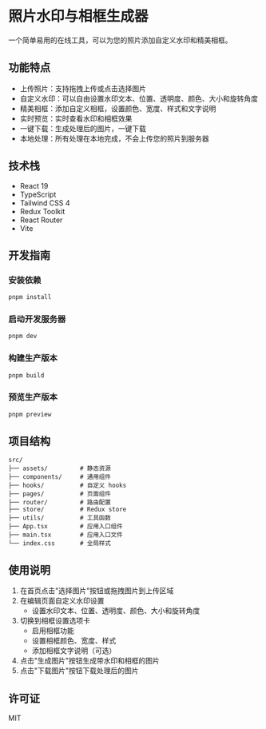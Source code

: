 # 照片水印与相框生成器

一个简单易用的在线工具，可以为您的照片添加自定义水印和精美相框。

## 功能特点

- 上传照片：支持拖拽上传或点击选择图片
- 自定义水印：可以自由设置水印文本、位置、透明度、颜色、大小和旋转角度
- 精美相框：添加自定义相框，设置颜色、宽度、样式和文字说明
- 实时预览：实时查看水印和相框效果
- 一键下载：生成处理后的图片，一键下载
- 本地处理：所有处理在本地完成，不会上传您的照片到服务器

## 技术栈

- React 19
- TypeScript
- Tailwind CSS 4
- Redux Toolkit
- React Router
- Vite

## 开发指南

### 安装依赖

```bash
pnpm install
```

### 启动开发服务器

```bash
pnpm dev
```

### 构建生产版本

```bash
pnpm build
```

### 预览生产版本

```bash
pnpm preview
```

## 项目结构

```
src/
├── assets/         # 静态资源
├── components/     # 通用组件
├── hooks/          # 自定义 hooks
├── pages/          # 页面组件
├── router/         # 路由配置
├── store/          # Redux store
├── utils/          # 工具函数
├── App.tsx         # 应用入口组件
├── main.tsx        # 应用入口文件
└── index.css       # 全局样式
```

## 使用说明

1. 在首页点击"选择图片"按钮或拖拽图片到上传区域
2. 在编辑页面自定义水印设置
   - 设置水印文本、位置、透明度、颜色、大小和旋转角度
3. 切换到相框设置选项卡
   - 启用相框功能
   - 设置相框颜色、宽度、样式
   - 添加相框文字说明（可选）
4. 点击"生成图片"按钮生成带水印和相框的图片
5. 点击"下载图片"按钮下载处理后的图片

## 许可证

MIT
